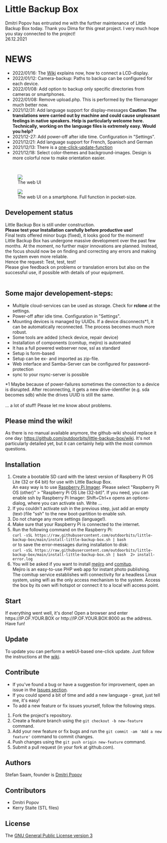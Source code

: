 <h1>Little Backup Box</h1>
Dmitri Popov has entrusted me with the further maintenance of Little Backup Box today. Thank you Dima for this great project. I very much hope you stay connected to the project!<br>
26.12.2021<br>

<h1>NEWS</h1>
<ul>
	<li>2022/01/16: The <a href="https://github.com/outdoorbits/little-backup-box/wiki/02.-Hardware">Wiki</a> explains now, how to connect a LCD-display.</li>
	<li>2022/01/12: Camera-backup: Paths to backup can be configured for each device.</li>
	<li>2022/01/08: Add option to backup only specific directories from cameras or smartphones.</li>
	<li>2022/01/08: Remove upload.php. This is performed by the filemanager much better now.</li>
	<li>2021/12/31: Add language support for display-messages <b>Caution: The translations were carried out by machine and could cause unpleasant feelings in native speakers. Help is particularly welcome here. Technically, working on the language files is extremely easy. Would you help?</b></li>
	<li>2021/12-27: Add power-off after idle time. Configuration in &quot;Settings&quot;.</li>
	<li>2021/12/21: Add language support for French, Spanisch and German</li>
	<li>2021/12/13: There is a <a href="https://github.com/outdoorbits/little-backup-box/wiki/03.-Installation#update">one-click-update-function</a></li>
	<li>2021/12/18: Select color-themes and background-images. Design is more colorful now to make orientation easier.</li>
</ul>
<br>
<figure>
	<img src="https://github.com/outdoorbits/little-backup-box/wiki/images/webui.png" align="center">
	<figcaption>The web UI</figcaption>
</figure>
<figure>
	<img src="https://github.com/outdoorbits/little-backup-box/wiki/images/webuismartphone.png" align="center">
	<figcaption>The web UI on a smartphone. Full function in pocket-size.</figcaption>
</figure>
<h2>Developement status</h2>
Little Backup Box is still under construction.<br>
<b>Please test your Installation carefully before productive use!</b><br>
Final tests offered minor bugs (fixed), it looks good for the moment!<br>
Little Backup Box has undergone massive development over the past few months. At the moment, no further major innovations are planned. Instead, the focus should now be on finding and correcting any errors and making the system even more reliable.<br>
Hence the request: Test, test, test!<br>
Please give feedback on problems or translation errors but also on the successful use, if possible with details of your equipment.<br>
<br>
<h2>Some major developement-steps:</h2>
<ul>
	<li>Multiple cloud-services can be used as storage. Check for <b>rclone</b> at the settings.</li>
	<li>Power-off after idle time. Configuration in &quot;Settings&quot;.</li>
	<li>Mounting devices is managed by UUIDs. If a device disconnects*1, it can be automatically reconnected. The process becomes much more robust.</li>
	<li>Some tools are added (check device, repair device)</li>
	<li>Installation of components (comitup, mejiro) is automated</li>
	<li>It has a full powered webserver now, ssl as standard</li>
	<li>Setup is form-based</li>
	<li>Setup can be ex- and imported as zip-file.</li>
	<li>Web interface and Samba-Server can be configured for password-protection</li>
	<li>sync to your rsync-server is possible</li>
</ul>
*1 Maybe because of power-failures sometimes the connection to a device is disrupted. After reconnecting, it gets a new drive-identifier (e.g. sda becomes sdb) while the drives UUID is still the same.<br>
<br>
... a lot of stuff! Please let me know about problems.

<h2>Please mind the wiki!</h2>
As there is no manual available anymore, the github-wiki should replace it one day: <a href="https://github.com/outdoorbits/little-backup-box/wiki">https://github.com/outdoorbits/little-backup-box/wiki</a>. It's not particularly detailed yet, but it can certainly help with the most common questions.

<h2>Installation</h2>
<ol>
	<li>Create a bootable SD card with the latest version of Raspberry Pi OS Lite (32 or 64 bit) for use with Little Backup Box.<br>
		An easy way is to use <a href="https://www.raspberrypi.com/software/">Raspberry Pi Imager</a>. Please select &quot;Raspberry Pi OS (other)&quot; &gt; &quot;Raspberry Pi OS Lite (32-bit)&quot;. If you need, you can enable ssh by Raspberry Pi Imager: Shift+Ctrl+x opens an options-dialog, where you can activate ssh. Write ...</li>
	<li>If you couldn't activate ssh in the previous step, just add an empty (text-)file "ssh" to the new boot-partition to enable ssh.</li>
	<li>Do not change any more settings (language!).</li>
	<li>Make sure that your Raspberry Pi is connected to the internet.</li>
	<li>
		Run the following command on the Raspberry Pi:<br>
		<code>curl -sSL https://raw.githubusercontent.com/outdoorbits/little-backup-box/main/install-little-backup-box.sh | bash</code><br>
		or to save the error-messages during installation to disk: <br>
		<code>curl -sSL https://raw.githubusercontent.com/outdoorbits/little-backup-box/main/install-little-backup-box.sh | bash  2> install-error.log</code>
	</li>
	<li>
		You will be asked if you want to install <a href="https://github.com/outdoorbits/mejiro">mejiro</a> and <a href="https://davesteele.github.io/comitup/">comitup</a>.<br>
		Mejiro is an easy-to-use PHP web app for instant photo publishing.<br>
		The comitup service establishes wifi connectivity for a headless Linux system, using wifi as the only access mechanism to the system. Access the box by its own wifi hotspot or connect it to a local wifi access point.
	</li>
</ol>
<h2>Start</h2>
If everything went well, it's done! Open a browser and enter https://IP.OF.YOUR.BOX or http://IP.OF.YOUR.BOX:8000 as the address. Have fun!
<h2>Update</h2>
To update you can perform a webUI-based one-click update. Just follow the instructions at the <a href="https://github.com/outdoorbits/little-backup-box/wiki/03.-Installation#update">wiki</a>.

<h2>Contribute</h2>
<ul>
	<li>If you've found a bug or have a suggestion for improvement, open an issue in the <a href="https://github.com/outdoorbits/little-backup-box/issues">Issues section</a>.</li>
	<li>If you could spend a bit of time and add a new language - great, just tell me, it's easy!</li>
	<li>To add a new feature or fix issues yourself, follow the following steps.</li>
</ul>

<ol>
	<li>Fork the project's repository.</li>
	<li>Create a feature branch using the <code>git checkout -b new-feature</code> command.</li>
	<li>Add your new feature or fix bugs and run the <code>git commit -am 'Add a new feature'</code> command to commit changes.</li>
	<li>Push changes using the <code>git push origin new-feature</code> command.</li>
	<li>Submit a pull request (in your fork at github.com).</li>
</ol>

<h2>Authors</h2>
Stefan Saam, founder is <a href="https://www.tokyoma.de/">Dmitri Popov</a>

<h2>Contributors</h2>
<ul>
	<li>Dmitri Popov</li>
	<li>Kerry Staite (STL files)</li>
</ul>

<h2>License</h2>

The <a href="http://www.gnu.org/licenses/gpl-3.0.en.html">GNU General Public License version 3</a>
